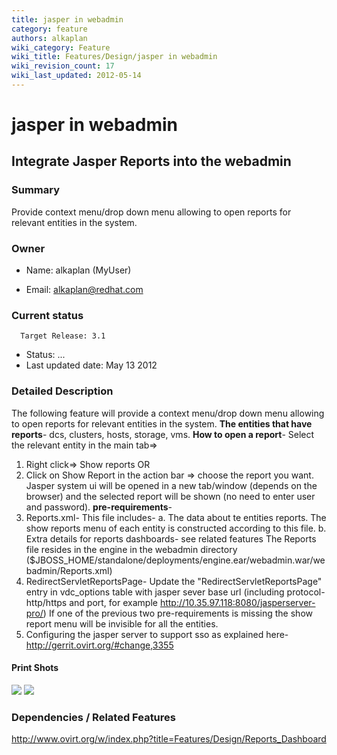 ```yaml
---
title: jasper in webadmin
category: feature
authors: alkaplan
wiki_category: Feature
wiki_title: Features/Design/jasper in webadmin
wiki_revision_count: 17
wiki_last_updated: 2012-05-14
---
```


# jasper in webadmin

## Integrate Jasper Reports into the webadmin

### Summary

Provide context menu/drop down menu allowing to open reports for relevant entities in the system.

### Owner

*   Name: alkaplan (MyUser)

<!-- -->

*   Email: <alkaplan@redhat.com>

### Current status

      Target Release: 3.1

*   Status: ...
*   Last updated date: May 13 2012

### Detailed Description

The following feature will provide a context menu/drop down menu allowing to open reports for relevant entities in the system.
 **The entities that have reports**- dcs, clusters, hosts, storage, vms.
**How to open a report**- Select the relevant entity in the main tab=>
 1. Right click=> Show reports
 OR
 2. Click on Show Report in the action bar
 => choose the report you want.
 Jasper system ui will be opened in a new tab/window (depends on the browser) and the selected report will be shown (no need to enter user and password).
**pre-requirements**-
1. Reports.xml- This file includes-
a. The data about te entities reports. The show reports menu of each entity is constructed according to this file.
b. Extra details for reports dashboards- see related features
The Reports file resides in the engine in the webadmin directory ($JBOSS_HOME/standalone/deployments/engine.ear/webadmin.war/webadmin/Reports.xml)
2. RedirectServletReportsPage- Update the "RedirectServletReportsPage" entry in vdc_options table with jasper sever base url (including protocol-http/https and port, for example <http://10.35.97.118:8080/jasperserver-pro/>)
 If one of the previous two pre-requirements is missing the show report menu will be invisible for all the entities.
 3. Configuring the jasper server to support sso as explained here- <http://gerrit.ovirt.org/#change,3355>

#### Print Shots

![](/images/wiki/ShowReportsMenu.png) ![](/images/wiki/ShowReportsRightClick.png)

### Dependencies / Related Features

<http://www.ovirt.org/w/index.php?title=Features/Design/Reports_Dashboard>

